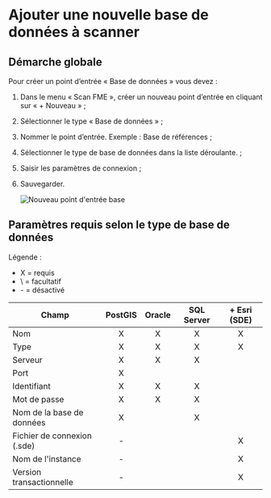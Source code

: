 # Ajouter une nouvelle base de données à scanner

## Démarche globale

Pour créer un point d’entrée « Base de données » vous devez :

1.	Dans le menu « Scan FME », créer un nouveau point d’entrée en cliquant sur « + Nouveau » ;
2.	Sélectionner le type « Base de données » ;
3.	Nommer le point d’entrée. Exemple : Base de références ;
4.	Sélectionner le type de base de données dans la liste déroulante. ;
5.	Saisir les paramètres de connexion ;
6.	Sauvegarder.

    ![Nouveau point d'entrée base](/images/scanFME_new_DB_ready.png "Le nouveau point d'entrée est prêt à être scanné")

## Paramètres requis selon le type de base de données

Légende :
* X = requis
* \ = facultatif
* \- = désactivé

| Champ                       | PostGIS | Oracle | SQL Server | + Esri (SDE) |
| --------------------------- | :-----: | :----: | :--------: | :----------------------: |
| Nom                         | X       | X      | X          | X                        |
| Type                        | X       | X      | X          | X                        |
| Serveur                     | X       | X      | X          |                          |
| Port                        | X       |        |            |                          |
| Identifiant                 | X       | X      | X          |                          |
| Mot de passe                | X       | X      | X          |                          |
| Nom de la base de données   | X       |        | X          |                          |
| Fichier de connexion (.sde) | -       |        |            | X                        |
| Nom de l'instance           | -       |        |            | X                        |
| Version transactionnelle    | -       |        |            | X                        |

